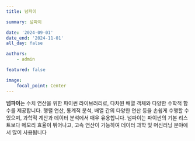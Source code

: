 ```yaml
---
title: 넘파이

summary: 넘파이

date: '2024-09-01'
date_end: '2024-11-01'
all_day: false

authors:
    - admin

featured: false

image:
    focal_point: Center
---
```

**넘파이**는 수치 연산을 위한 파이썬 라이브러리로, 다차원 배열 객체와 다양한 수학적 함수를 제공합니다. 행렬 연산, 통계적 분석, 배열 간의 다양한 연산 등을 손쉽게 수행할 수 있으며, 과학적 계산과 데이터 분석에서 매우 유용합니다. 넘파이는 파이썬의 기본 리스트보다 메모리 효율이 뛰어나고, 고속 연산이 가능하여 데이터 과학 및 머신러닝 분야에서 많이 사용됩니다